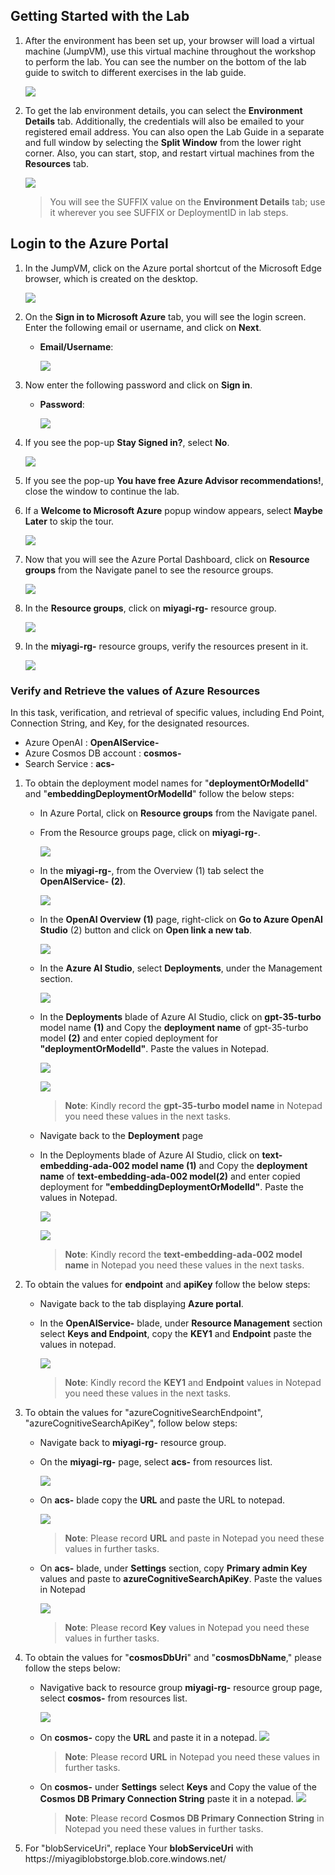 ## Getting Started with the Lab

1. After the environment has been set up, your browser will load a virtual machine (JumpVM), use this virtual machine throughout the workshop to perform the lab. You can see the number on the bottom of the lab guide to switch to different exercises in the lab guide.

   ![](./Media/gettingstartpage1.png)
 
1. To get the lab environment details, you can select the **Environment Details** tab. Additionally, the credentials will also be emailed to your registered email address. You can also open the Lab Guide in a separate and full window by selecting the **Split Window** from the lower right corner. Also, you can start, stop, and restart virtual machines from the **Resources** tab.

    ![](./Media/gettingstartpage2.png)
   
   > You will see the SUFFIX value on the **Environment Details** tab; use it wherever you see SUFFIX or DeploymentID in lab steps.
 
## Login to the Azure Portal

1. In the JumpVM, click on the Azure portal shortcut of the Microsoft Edge browser, which is created on the desktop.

   ![](./Media/gettingstartpage3.png)

1. On the **Sign in to Microsoft Azure** tab, you will see the login screen. Enter the following email or username, and click on **Next**. 

   * **Email/Username**: **<inject key="AzureAdUserEmail"></inject>**

     ![](./Media/img4.png)
     
1. Now enter the following password and click on **Sign in**.
   
   * **Password**: **<inject key="AzureAdUserPassword"></inject>**

     ![](./Media/img5.png)
   
1. If you see the pop-up **Stay Signed in?**, select **No**.

   ![](./Media/img7.png)

1. If you see the pop-up **You have free Azure Advisor recommendations!**, close the window to continue the lab.

1. If a **Welcome to Microsoft Azure** popup window appears, select **Maybe Later** to skip the tour.

    ![](./Media/img6.png)
   
1. Now that you will see the Azure Portal Dashboard, click on **Resource groups** from the Navigate panel to see the resource groups.

   ![](./Media/img10.png)

1. In the **Resource groups**, click on **miyagi-rg-<inject key="DeploymentID" enableCopy="false"/>** resource group.

   ![](./Media/resource-group.png)

1. In the **miyagi-rg-<inject key="DeploymentID" enableCopy="false"/>** resource groups, verify the resources present in it.

   ![](./Media/resources.png)

### Verify and Retrieve the values of Azure Resources 

In this task, verification, and retrieval of specific values, including End Point, Connection String, and Key, for the designated resources.

   - Azure OpenAI : **OpenAIService-<inject key="DeploymentID" enableCopy="false"/>** 
   - Azure Cosmos DB account : **cosmos-<inject key="DeploymentID" enableCopy="false"/>**
   - Search Service : **acs-<inject key="DeploymentID" enableCopy="false"/>**

1. To obtain the deployment model names for "**deploymentOrModelId**" and "**embeddingDeploymentOrModelId**" follow the below steps:
   
      - In Azure Portal, click on **Resource groups** from the Navigate panel.

      - From the Resource groups page, click on **miyagi-rg-<inject key="DeploymentID" enableCopy="false"/>**.

         ![](./Media/image-rg-1.png)

      - In the **miyagi-rg-<inject key="DeploymentID" enableCopy="false"/>**, from the Overview (1) tab select the **OpenAIService-<inject key="DeploymentID" enableCopy="false"/> (2)**.

        ![](./Media/image-rg-2.png)

      - In the **OpenAI Overview** **(1)** page, right-click on **Go to Azure OpenAI Studio** (2) button and click on **Open link a new tab**.

         ![](./Media/image-rg-03.png) 
   
      - In the **Azure AI Studio**, select **Deployments**, under the Management section.

        ![](./Media/image-rg-6.png)

      - In the **Deployments** blade of Azure AI Studio, click on **gpt-35-turbo** model name **(1)** and Copy the **deployment name** of gpt-35-turbo model **(2)** and enter copied deployment for 
        **"deploymentOrModelId"**. Paste the values in Notepad.

          ![](./Media/image-rg-7.png)
        
          ![](./Media/image-rg-8.png)

          > **Note**: Kindly record the **gpt-35-turbo model name** in Notepad you need these values in the next tasks.
      
      -  Navigate back to the **Deployment** page

      - In the Deployments blade of Azure AI Studio, click on **text-embedding-ada-002 model name (1)** and Copy the **deployment name** of **text-embedding-ada-002 model(2)** and enter copied deployment for 
        **"embeddingDeploymentOrModelId"**. Paste the values in Notepad.   

         ![](./Media/image-rg-10.png)

         ![](./Media/image-rg-11.png)

        > **Note**: Kindly record the **text-embedding-ada-002 model name** in Notepad you need these values in the next tasks.

1. To obtain the values for **endpoint** and **apiKey** follow the below steps:

   -  Navigate back to the tab displaying **Azure portal**. 

   -  In the **OpenAIService-<inject key="DeploymentID" enableCopy="false"/>** blade, under **Resource Management** section select **Keys and Endpoint**, copy the **KEY1** and **Endpoint** paste the values in notepad.

      ![](./Media/image-rg-3.png)

       > **Note**: Kindly record the **KEY1** and **Endpoint** values in Notepad you need these values in the next tasks.

1. To obtain the values for  "azureCognitiveSearchEndpoint", "azureCognitiveSearchApiKey", follow below steps:
   
   - Navigate back to **miyagi-rg-<inject key="DeploymentID" enableCopy="false"/>** resource group.

   - On the **miyagi-rg-<inject key="DeploymentID" enableCopy="false"/>** page, select **acs-<inject key="DeploymentID" enableCopy="false"/>** from resources list.

      ![](./Media/image-rg-12.png)
 
   - On **acs-<inject key="DeploymentID" enableCopy="false"/>** blade copy the **URL** and paste the URL to notepad.
   
      ![](./Media/image-rg-13.png)

     > **Note**: Please record **URL** and paste in Notepad you need these values in further tasks.

   - On **acs-<inject key="DeploymentID" enableCopy="false"/>** blade, under **Settings** section, copy **Primary admin Key** values and paste to **azureCognitiveSearchApiKey**. Paste the values in Notepad
   
      ![](./Media/image-rg-14.png)

       > **Note**: Please record **Key** values in Notepad you need these values in further tasks.

1. To obtain the values for "**cosmosDbUri**" and "**cosmosDbName**," please follow the steps below:

   - Navigative back to resource group **miyagi-rg-<inject key="DeploymentID" enableCopy="false"/>** resource group page, select **cosmos-<inject key="DeploymentID" enableCopy="false"/>** from resources list.

     ![](./Media/image-rg-15.png)

   - On **cosmos-<inject key="DeploymentID" enableCopy="false"/>** copy the **URL** and paste it in a notepad.
      ![](./Media/image-rg-16.png)

      > **Note**: Please record **URL** in Notepad you need these values in further tasks.

   - On **cosmos-<inject key="DeploymentID" enableCopy="false"/>** under **Settings** select **Keys** and Copy the value of the **Cosmos DB Primary Connection String** paste it in a notepad.
      ![](./Media/cs.png)

       > **Note**: Please record **Cosmos DB Primary Connection String** in Notepad you need these values in further tasks.

1. For "blobServiceUri", replace Your **blobServiceUri** with https://miyagiblobstorge<inject key="DeploymentID" enableCopy="false"/>.blob.core.windows.net/
